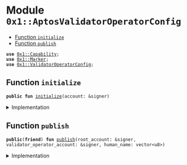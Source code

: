 
<a name="0x1_AptosValidatorOperatorConfig"></a>

# Module `0x1::AptosValidatorOperatorConfig`



-  [Function `initialize`](#0x1_AptosValidatorOperatorConfig_initialize)
-  [Function `publish`](#0x1_AptosValidatorOperatorConfig_publish)


<pre><code><b>use</b> <a href="../../../../../../../aptos-framework/releases/artifacts/current/build/MoveStdlib/docs/Capability.md#0x1_Capability">0x1::Capability</a>;
<b>use</b> <a href="Marker.md#0x1_Marker">0x1::Marker</a>;
<b>use</b> <a href="../../../../../../../aptos-framework/releases/artifacts/current/build/CoreFramework/docs/ValidatorOperatorConfig.md#0x1_ValidatorOperatorConfig">0x1::ValidatorOperatorConfig</a>;
</code></pre>



<a name="0x1_AptosValidatorOperatorConfig_initialize"></a>

## Function `initialize`



<pre><code><b>public</b> <b>fun</b> <a href="AptosValidatorOperatorConfig.md#0x1_AptosValidatorOperatorConfig_initialize">initialize</a>(account: &signer)
</code></pre>



<details>
<summary>Implementation</summary>


<pre><code><b>public</b> <b>fun</b> <a href="AptosValidatorOperatorConfig.md#0x1_AptosValidatorOperatorConfig_initialize">initialize</a>(account: &signer) {
    <a href="../../../../../../../aptos-framework/releases/artifacts/current/build/CoreFramework/docs/ValidatorOperatorConfig.md#0x1_ValidatorOperatorConfig_initialize">ValidatorOperatorConfig::initialize</a>&lt;<a href="Marker.md#0x1_Marker_ChainMarker">Marker::ChainMarker</a>&gt;(account);
}
</code></pre>



</details>

<a name="0x1_AptosValidatorOperatorConfig_publish"></a>

## Function `publish`



<pre><code><b>public</b>(<b>friend</b>) <b>fun</b> <a href="AptosValidatorOperatorConfig.md#0x1_AptosValidatorOperatorConfig_publish">publish</a>(root_account: &signer, validator_operator_account: &signer, human_name: vector&lt;u8&gt;)
</code></pre>



<details>
<summary>Implementation</summary>


<pre><code><b>public</b>(<b>friend</b>) <b>fun</b> <a href="AptosValidatorOperatorConfig.md#0x1_AptosValidatorOperatorConfig_publish">publish</a>(
    root_account: &signer,
    validator_operator_account: &signer,
    human_name: vector&lt;u8&gt;,
) {
    <a href="../../../../../../../aptos-framework/releases/artifacts/current/build/CoreFramework/docs/ValidatorOperatorConfig.md#0x1_ValidatorOperatorConfig_publish">ValidatorOperatorConfig::publish</a>(
        validator_operator_account,
        human_name,
        <a href="../../../../../../../aptos-framework/releases/artifacts/current/build/MoveStdlib/docs/Capability.md#0x1_Capability_acquire">Capability::acquire</a>(root_account, &<a href="Marker.md#0x1_Marker_get">Marker::get</a>())
    );
}
</code></pre>



</details>
